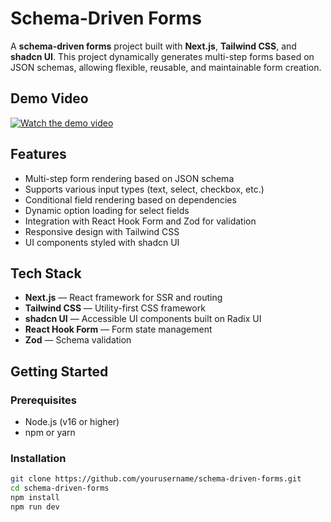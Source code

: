 # Schema-Driven Forms

A **schema-driven forms** project built with **Next.js**, **Tailwind CSS**, and **shadcn UI**. This project dynamically generates multi-step forms based on JSON schemas, allowing flexible, reusable, and maintainable form creation.

## Demo Video

[![Watch the demo video](https://img.youtube.com/vi/jvaKhEbF8DE/hqdefault.jpg)](https://youtu.be/jvaKhEbF8DE)




## Features

- Multi-step form rendering based on JSON schema  
- Supports various input types (text, select, checkbox, etc.)  
- Conditional field rendering based on dependencies  
- Dynamic option loading for select fields  
- Integration with React Hook Form and Zod for validation  
- Responsive design with Tailwind CSS  
- UI components styled with shadcn UI  

## Tech Stack

- **Next.js** — React framework for SSR and routing  
- **Tailwind CSS** — Utility-first CSS framework  
- **shadcn UI** — Accessible UI components built on Radix UI  
- **React Hook Form** — Form state management  
- **Zod** — Schema validation  

## Getting Started

### Prerequisites

- Node.js (v16 or higher)  
- npm or yarn  

### Installation

```bash
git clone https://github.com/yourusername/schema-driven-forms.git
cd schema-driven-forms
npm install
npm run dev
